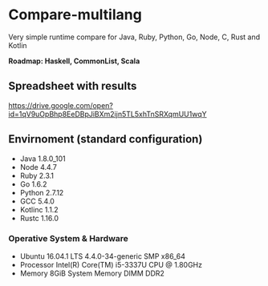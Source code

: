 # Compare-multilang

Very simple runtime compare for Java, Ruby, Python, Go, Node, C, Rust and Kotlin

**Roadmap: Haskell, CommonList, Scala**

## Spreadsheet with results

<https://drive.google.com/open?id=1qV9uOpBhp8EeDBpJiBXm2ijn5TL5xhTnSRXqmUU1wqY>

## Envirnoment (standard configuration)

- Java 1.8.0_101
- Node 4.4.7
- Ruby 2.3.1
- Go 1.6.2
- Python 2.7.12
- GCC 5.4.0
- Kotlinc 1.1.2
- Rustc 1.16.0

### Operative System & Hardware

- Ubuntu 16.04.1 LTS 4.4.0-34-generic SMP x86_64
- Processor Intel(R) Core(TM) i5-3337U CPU @ 1.80GHz
- Memory 8GiB System Memory DIMM DDR2
